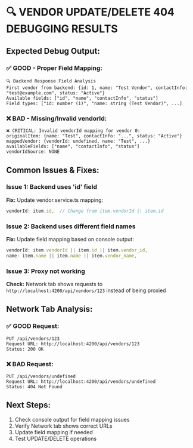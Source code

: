 # 🔍 VENDOR UPDATE/DELETE 404 DEBUGGING RESULTS

## Expected Debug Output:

### ✅ GOOD - Proper Field Mapping:
```
🔍 Backend Response Field Analysis
First vendor from backend: {id: 1, name: "Test Vendor", contactInfo: "test@example.com", status: "Active"}
Available fields: ["id", "name", "contactInfo", "status"]
Field types: ["id: number (1)", "name: string (Test Vendor)", ...]
```

### ❌ BAD - Missing/Invalid vendorId:
```
❌ CRITICAL: Invalid vendorId mapping for vendor 0:
originalItem: {name: "Test", contactInfo: "...", status: "Active"}
mappedVendor: {vendorId: undefined, name: "Test", ...}
availableFields: ["name", "contactInfo", "status"]
vendorIdSource: NONE
```

## Common Issues & Fixes:

### Issue 1: Backend uses 'id' field
**Fix:** Update vendor.service.ts mapping:
```typescript
vendorId: item.id,  // Change from item.vendorId || item.id
```

### Issue 2: Backend uses different field names
**Fix:** Update field mapping based on console output:
```typescript
vendorId: item.vendorId || item.id || item.vendor_id,
name: item.name || item.name || item.vendor_name,
```

### Issue 3: Proxy not working
**Check:** Network tab shows requests to `http://localhost:4200/api/vendors/123` instead of being proxied

## Network Tab Analysis:

### ✅ GOOD Request:
```
PUT /api/vendors/123
Request URL: http://localhost:4200/api/vendors/123
Status: 200 OK
```

### ❌ BAD Request:
```
PUT /api/vendors/undefined
Request URL: http://localhost:4200/api/vendors/undefined
Status: 404 Not Found
```

## Next Steps:
1. Check console output for field mapping issues
2. Verify Network tab shows correct URLs
3. Update field mapping if needed
4. Test UPDATE/DELETE operations 